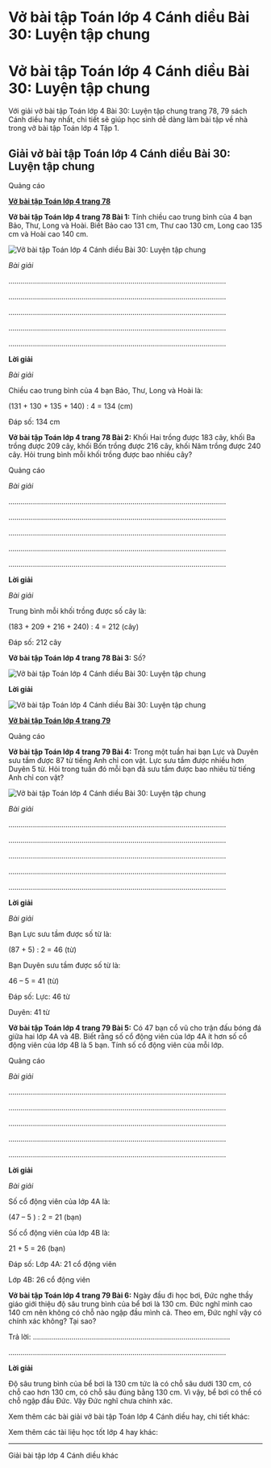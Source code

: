 # Vở bài tập Toán lớp 4 Cánh diều Bài 30: Luyện tập chung

# Vở bài tập Toán lớp 4 Cánh diều Bài 30: Luyện tập chung

Với giải vở bài tập Toán lớp 4 Bài 30: Luyện tập chung trang 78, 79 sách Cánh diều hay nhất, chi tiết sẽ giúp học sinh dễ dàng làm bài tập về nhà trong vở bài tập Toán lớp 4 Tập 1.

## Giải vở bài tập Toán lớp 4 Cánh diều Bài 30: Luyện tập chung

Quảng cáo

[**Vở bài tập Toán lớp 4 trang 78**](https://vietjack.com/vbt-toan-4-cd/vbt-toan-lop-4-trang-78-canh-dieu.jsp)

**Vở bài tập Toán lớp 4 trang 78 Bài 1:** Tính chiều cao trung bình của 4 bạn Bảo, Thư, Long và Hoài. Biết Bảo cao 131 cm, Thư cao 130 cm, Long cao 135 cm và Hoài cao 140 cm.

![Vở bài tập Toán lớp 4 Cánh diều Bài 30: Luyện tập chung](https://vietjack.com/vbt-toan-4-cd/images/bai-30-luyen-tap-chung.PNG)

_Bài giải_

……………………………………………………………………………………………..

……………………………………………………………………………………………..

……………………………………………………………………………………………..

……………………………………………………………………………………………..

……………………………………………………………………………………………..

**Lời giải**

_Bài giải_

Chiều cao trung bình của 4 bạn Bảo, Thư, Long và Hoài là:

(131 + 130 + 135 + 140) : 4 = 134 (cm)

Đáp số: 134 cm

**Vở bài tập Toán lớp 4 trang 78 Bài 2:** Khối Hai trồng được 183 cây, khối Ba trồng được 209 cây, khối Bốn trồng được 216 cây, khối Năm trồng được 240 cây. Hỏi trung bình mỗi khối trồng được bao nhiêu cây?

Quảng cáo

_Bài giải_

……………………………………………………………………………………………..

……………………………………………………………………………………………..

……………………………………………………………………………………………..

……………………………………………………………………………………………..

……………………………………………………………………………………………..

**Lời giải**

_Bài giải_

Trung bình mỗi khối trồng được số cây là:

(183 + 209 + 216 + 240) : 4 = 212 (cây)

Đáp số: 212 cây

**Vở bài tập Toán lớp 4 trang 78 Bài 3:** Số?

![Vở bài tập Toán lớp 4 Cánh diều Bài 30: Luyện tập chung](https://vietjack.com/vbt-toan-4-cd/images/bai-30-luyen-tap-chung-1.PNG)

**Lời giải**

![Vở bài tập Toán lớp 4 Cánh diều Bài 30: Luyện tập chung](https://vietjack.com/vbt-toan-4-cd/images/bai-30-luyen-tap-chung-2.PNG)

[**Vở bài tập Toán lớp 4 trang 79**](https://vietjack.com/vbt-toan-4-cd/vbt-toan-lop-4-trang-79-canh-dieu.jsp)

Quảng cáo

**Vở bài tập Toán lớp 4 trang 79 Bài 4:** Trong một tuần hai bạn Lực và Duyên sưu tầm được 87 từ tiếng Anh chỉ con vật. Lực sưu tầm được nhiều hơn Duyên 5 từ. Hỏi trong tuần đó mỗi bạn đã sưu tầm được bao nhiêu từ tiếng Anh chỉ con vật?

![Vở bài tập Toán lớp 4 Cánh diều Bài 30: Luyện tập chung](https://vietjack.com/vbt-toan-4-cd/images/bai-30-luyen-tap-chung-3.PNG)

_Bài giải_

……………………………………………………………………………………………..

……………………………………………………………………………………………..

……………………………………………………………………………………………..

……………………………………………………………………………………………..

……………………………………………………………………………………………..

**Lời giải**

_Bài giải_

Bạn Lực sưu tầm được số từ là:

(87 + 5) : 2 = 46 (từ)

Bạn Duyên sưu tầm được số từ là:

46 – 5 = 41 (từ)

Đáp số: Lực: 46 từ

Duyên: 41 từ

**Vở bài tập Toán lớp 4 trang 79 Bài 5:** Có 47 bạn cổ vũ cho trận đấu bóng đá giữa hai lớp 4A và 4B. Biết rằng số cổ động viên của lớp 4A ít hơn số cổ động viên của lớp 4B là 5 bạn. Tính số cổ động viên của mỗi lớp.

Quảng cáo

_Bài giải_

……………………………………………………………………………………………..

……………………………………………………………………………………………..

……………………………………………………………………………………………..

……………………………………………………………………………………………..

……………………………………………………………………………………………..

**Lời giải**

_Bài giải_

Số cổ động viên của lớp 4A là:

(47 – 5 ) : 2 = 21 (bạn)

Số cổ động viên của lớp 4B là:

21 + 5 = 26 (bạn)

Đáp số: Lớp 4A: 21 cổ động viên

Lớp 4B: 26 cổ động viên

**Vở bài tập Toán lớp 4 trang 79 Bài 6:** Ngày đầu đi học bơi, Đức nghe thầy giáo giới thiệu độ sâu trung bình của bể bơi là 130 cm. Đức nghĩ mình cao 140 cm nên không có chỗ nào ngập đầu mình cả. Theo em, Đức nghĩ vậy có chính xác không? Tại sao?

Trả lời: …………………………………………………………………………………….

……………………………………………………………………………………………..

**Lời giải**

Độ sâu trung bình của bể bơi là 130 cm tức là có chỗ sâu dưới 130 cm, có chỗ cao hơn 130 cm, có chỗ sâu đúng bằng 130 cm. Vì vậy, bể bơi có thể có chỗ ngập đầu Đức. Vậy Đức nghĩ chưa chính xác.

Xem thêm các bài giải vở bài tập Toán lớp 4 Cánh diều hay, chi tiết khác:

Xem thêm các tài liệu học tốt lớp 4 hay khác:

* * *

Giải bài tập lớp 4 Cánh diều khác
